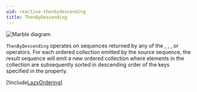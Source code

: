 ```yaml
---
uid: reactive-thenbydescending
title: ThenByDescending
---
```


![Marble diagram](~/images/reactive-thenbydescending.svg)

`ThenByDescending` operates on sequences returned by any of the <xref href="Bonsai.Reactive.OrderBy"/>, <xref href="Bonsai.Reactive.OrderByDescending"/>, <xref href="Bonsai.Reactive.ThenBy"/>, or <xref href="Bonsai.Reactive.ThenByDescending"/> operators. For each ordered collection emitted by the source sequence, the result sequence will emit a new ordered collection where elements in the collection are subsequently sorted in descending order of the keys specified in the <xref href="Bonsai.Reactive.ThenByDescending.KeySelector"/> property.

[!include[LazyOrdering](~/articles/reactive-lazyordering.md)]
